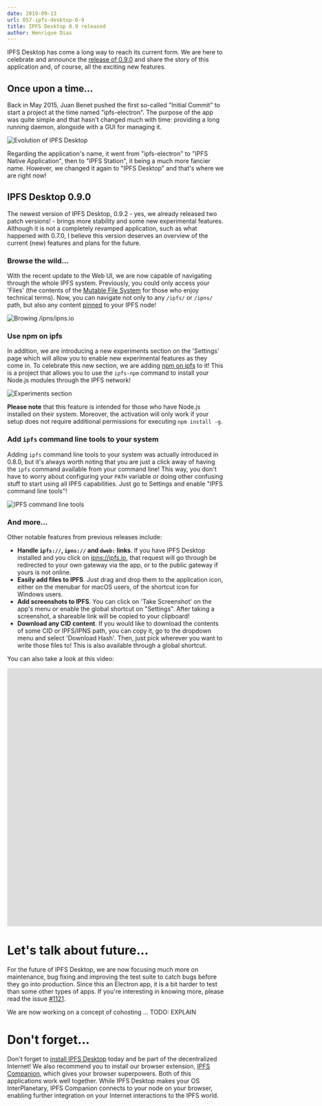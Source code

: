 ```yaml
---
date: 2019-09-13
url: 057-ipfs-desktop-0-9
title: IPFS Desktop 0.9 released
author: Henrique Dias
---
```


IPFS Desktop has come a long way to reach its current form. We are here to celebrate and announce the [release of 0.9.0](https://github.com/ipfs-shipyard/ipfs-desktop/releases) and share the story of this application and, of course, all the exciting new features.

## Once upon a time...

Back in May 2015, Juan Benet pushed the first so-called "Initial Commit" to start a project at the time named "ipfs-electron". The purpose of the app was quite simple and that hasn't changed much with time: providing a long running daemon, alongside with a GUI for managing it.

![Evolution of IPFS Desktop](/057-ipfs-desktop-0-9/evolution.jpg)

Regarding the application's name, it went from "ipfs-electron" to "IPFS Native Application", then to "IPFS Station", it being a much more fancier name. However, we changed it again to "IPFS Desktop" and that's where we are right now!

## IPFS Desktop 0.9.0

The newest version of IPFS Desktop, 0.9.2 - yes, we already released two patch versions! - brings more stability and some new experimental features. Although it is not a completely revamped application, such as what happened with 0.7.0, I believe this version deserves an overview of the current (new) features and plans for the future.

### Browse the wild...

With the recent update to the Web UI, we are now capable of navigating through the whole IPFS system. Previously, you could only access your 'Files' (the contents of the [Mutable File System](https://docs.ipfs.io/guides/concepts/mfs/) for those who enjoy technical terms). Now, you can navigate not only to any `/ipfs/` or `/ipns/` path, but also any content [pinned](https://docs.ipfs.io/guides/concepts/pinning/) to your IPFS node!

![Browing /ipns/ipns.io](/057-ipfs-desktop-0-9/browse-wild.png)

### Use npm on ipfs

In addition, we are introducing a new experiments section on the 'Settings' page which will allow you to enable new experimental features as they come in. To celebrate this new section, we are adding [npm on ipfs](https://github.com/ipfs-shipyard/npm-on-ipfs) to it! This is a project that allows you to use the `ipfs-npm` command to install your Node.js modules through the IPFS network!

![Experiments section](/057-ipfs-desktop-0-9/npm-ipfs.png)

**Please note** that this feature is intended for those who have Node.js installed on their system. Moreover, the activation will only work if your setup does not require additional permissions for executing `npm install -g`.

### Add `ipfs` command line tools to your system

Adding `ipfs` command line tools to your system was actually introduced in 0.8.0, but it's always worth noting that you are just a click away of having the `ipfs` command available from your command line! This way, you don't have to worry about configuring your `PATH` variable or doing other confusing stuff to start using all IPFS capabilities. Just go to Settings and enable "IPFS command line tools"!

![IPFS command line tools](/057-ipfs-desktop-0-9/ipfs-cmd.png)

### And more...

Other notable features from previous releases include:

- **Handle `ipfs://`, `ipns://` and `dweb:` links**. If you have IPFS Desktop installed and you click on [ipns://ipfs.io](ipns://ipfs.io), that request will go through be redirected to your own gateway via the app, or to the public gateway if yours is not online.
- **Easily add files to IPFS**. Just drag and drop them to the application icon, either on the menubar for macOS users, of the shortcut icon for Windows users.
- **Add screenshots to IPFS**. You can click on 'Take Screenshot' on the app's menu or enable the global shortcut on "Settings". After taking a screenshot, a shareable link will be copied to your clipboard!
- **Download any CID content**. If you would like to download the contents of some CID or IPFS/IPNS path, you can copy it, go to the dropdown menu and select 'Download Hash'. Then, just pick wherever you want to write those files to! This is also available through a global shortcut.

You can also take a look at this video:

<iframe width="2000" height="600" src="https://www.youtube.com/embed/-7jAIVeg2vQ" frameborder="0" allow="accelerometer; autoplay; encrypted-media; gyroscope; picture-in-picture" allowfullscreen></iframe>

# Let's talk about future...

For the future of IPFS Desktop, we are now focusing much more on maintenance, bug fixing and improving the test suite to catch bugs before they go into production. Since this an Electron app, it is a bit harder to test than some other types of apps. If you're interesting in knowing more, please read the issue [#1121](https://github.com/ipfs-shipyard/ipfs-desktop/issues/1121).

We are now working on a concept of cohosting ... TODO: EXPLAIN

# Don't forget...

Don't forget to [install IPFS Desktop](https://github.com/ipfs-shipyard/ipfs-desktop/releases) today and be part of the decentralized Internet! We also recommend you to install our browser extension, [IPFS Companion](https://github.com/ipfs-shipyard/ipfs-companion/#install), which gives your browser superpowers. Both of this applications work well together. While IPFS Desktop makes your OS InterPlanetary, IPFS Companion connects to your node on your browser, enabling further integration on your Internet interactions to the IPFS world.
